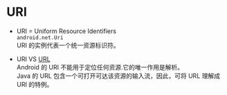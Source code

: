 # URI

- URI = Uniform Resource Identifiers  
  `android.net.Uri`  
  URI 的实例代表一个统一资源标识符。

- URI VS [URL](../../java/network/URL.md)  
  Android 的 URI 不能用于定位任何资源.它的唯一作用是解析。  
  Java 的 URL 包含一个可打开可达该资源的输入流，因此，可将 URL 理解成 URI 的特例。
